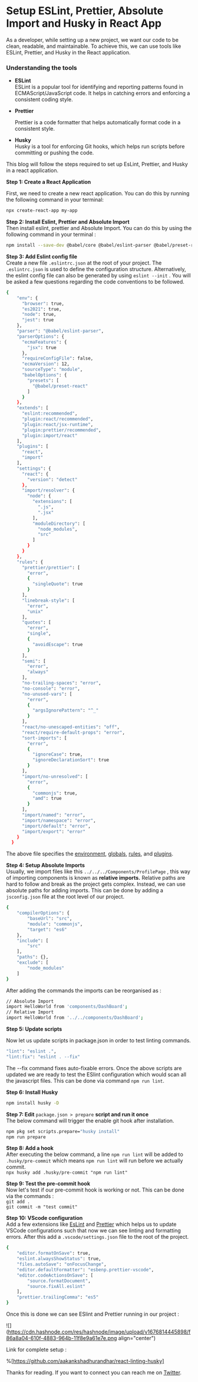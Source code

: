 # Setup ESLint, Prettier, Absolute Import and Husky in React App

As a developer, while setting up a new project, we want our code to be clean, readable, and maintainable. To achieve this, we can use tools like ESLint, Prettier, and Husky in the React application.

### Understanding the tools

* **ESLint**  
    ESLint is a popular tool for identifying and reporting patterns found in ECMAScript/JavaScript code. It helps in catching errors and enforcing a consistent coding style.
    
* **Prettier**
    
    Prettier is a code formatter that helps automatically format code in a consistent style.
    
* **Husky**  
    Husky is a tool for enforcing Git hooks, which helps run scripts before committing or pushing the code.
    

This blog will follow the steps required to set up EsLint, Prettier, and Husky in a react application.

**Step 1: Create a React Application**

First, we need to create a new react application. You can do this by running the following command in your terminal:

```bash
npx create-react-app my-app
```

**Step 2: Install Eslint, Prettier and Absolute Import**  
Then install eslint, prettier and Absolute Import. You can do this by using the following command in your terminal :

```bash
npm install --save-dev @babel/core @babel/eslint-parser @babel/preset-react eslint eslint-config-prettier eslint-import-resolver-jsconfig eslint-plugin-import eslint-plugin-prettier eslint-plugin-react prettier
```

**Step 3: Add Eslint config file**  
Create a new file `.eslintrc.json` at the root of your project. The `.eslintrc.json` is used to define the configuration structure. Alternatively, the eslint config file can also be generated by using `eslint --init` . You will be asked a few questions regarding the code conventions to be followed.

```bash
{
    "env": {
      "browser": true,
      "es2021": true,
      "node": true,
      "jest": true
    },
    "parser": "@babel/eslint-parser",
    "parserOptions": {
      "ecmaFeatures": {
        "jsx": true
      },
      "requireConfigFile": false,
      "ecmaVersion": 12,
      "sourceType": "module",
      "babelOptions": {
        "presets": [
          "@babel/preset-react"
        ]
      }
    },
    "extends": [
      "eslint:recommended",
      "plugin:react/recommended",
      "plugin:react/jsx-runtime",
      "plugin:prettier/recommended",
      "plugin:import/react"
    ],
    "plugins": [
      "react",
      "import"
    ],
    "settings": {
      "react": {
        "version": "detect"
      },
      "import/resolver": {
        "node": {
          "extensions": [
            ".js",
            ".jsx"
          ],
          "moduleDirectory": [
            "node_modules",
            "src"
          ]
        }
      }
    },
    "rules": {
      "prettier/prettier": [
        "error",
        {
          "singleQuote": true
        }
      ],
      "linebreak-style": [
        "error",
        "unix"
      ],
      "quotes": [
        "error",
        "single",
        {
          "avoidEscape": true
        }
      ],
      "semi": [
        "error",
        "always"
      ],
      "no-trailing-spaces": "error",
      "no-console": "error",
      "no-unused-vars": [
        "error",
        {
          "argsIgnorePattern": "^_"
        }
      ],
      "react/no-unescaped-entities": "off",
      "react/require-default-props": "error",
      "sort-imports": [
        "error",
        {
          "ignoreCase": true,
          "ignoreDeclarationSort": true
        }
      ],
      "import/no-unresolved": [
        "error",
        {
          "commonjs": true,
          "amd": true
        }
      ],
      "import/named": "error",
      "import/namespace": "error",
      "import/default": "error",
      "import/export": "error"
    }
  }
```

The above file specifies the [environment](https://eslint.org/docs/latest/use/configure/language-options#specifying-environments), [globals](https://eslint.org/docs/latest/use/configure/language-options#specifying-globals), [rules](https://eslint.org/docs/latest/use/configure/rules), and [plugins](https://eslint.org/docs/latest/use/configure/plugins).

**Step 4: Setup Absolute Imports**  
Usually, we import files like this `../../../Components/ProfilePage` , this way of importing components is known as **relative imports.** Relative paths are hard to follow and break as the project gets complex. Instead, we can use absolute paths for adding imports. This can be done by adding a `jsconfig.json` file at the root level of our project.

```bash
{
    "compilerOptions": {
        "baseUrl": "src",
        "module": "commonjs",
        "target": "es6"
    },
    "include": [
        "src"
    ],
    "paths": {},
    "exclude": [
        "node_modules"
    ]
}
```

After adding the commands the imports can be reorganised as :

```bash
// Absolute Import
import HelloWorld from 'components/DashBoard';
// Relative Import
import HelloWorld from '../../components/DashBoard';
```

**Step 5: Update scripts**

Now let us update scripts in package.json in order to test linting commands.

```bash
"lint": "eslint .",
"lint:fix": "eslint . --fix"
```

The --fix command fixes auto-fixable errors. Once the above scripts are updated we are ready to test the ESlint configuration which would scan all the javascript files. This can be done via command `npm run lint`.

**Step 6: Install Husky**

```bash
npm install husky -D
```

**Step 7: Edit** `package.json > prepare` **script and run it once**  
The below command will trigger the enable git hook after installation.

```bash
npm pkg set scripts.prepare="husky install"
npm run prepare
```

**Step 8: Add a hook**  
After executing the below command, a line `npm run lint` will be added to `.husky/pre-commit` which means `npm run lint` will run before we actually commit.  
`npx husky add .husky/pre-commit "npm run lint"`

**Step 9: Test the pre-commit hook**  
Now let's test if our pre-commit hook is working or not. This can be done via the commands :  
`git add .`  
`git commit -m "test commit"`

**Step 10: VScode configuration**  
Add a few extensions like [EsLint](https://marketplace.visualstudio.com/items?itemName=dbaeumer.vscode-eslint) and [Prettier](https://marketplace.visualstudio.com/items?itemName=esbenp.prettier-vscode) which helps us to update VSCode configurations such that now we can see linting and formatting errors. After this add a `.vscode/settings.json` file to the root of the project.

```bash
{
    "editor.formatOnSave": true,
    "eslint.alwaysShowStatus": true,
    "files.autoSave": "onFocusChange",
    "editor.defaultFormatter": "esbenp.prettier-vscode",
    "editor.codeActionsOnSave": [
        "source.formatDocument",
        "source.fixAll.eslint"
    ],
    "prettier.trailingComma": "es5"
}
```

Once this is done we can see ESlint and Prettier running in our project :

![](https://cdn.hashnode.com/res/hashnode/image/upload/v1676814445898/f86a8a04-610f-4883-964b-11f8e9a61e7e.png align="center")

Link for complete setup :

%[https://github.com/aakankshadhurandhar/react-linting-husky] 

Thanks for reading. If you want to connect you can reach me on [Twitter](https://twitter.com/Aakudhurandhar).